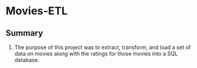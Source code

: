 # Movies-ETL
## Summary
1. The purpose of this project was to extract, transform, and load a set of data on movies along with the ratings for those movies into a SQL database. 
